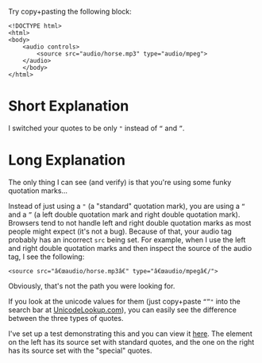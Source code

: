 Try copy+pasting the following block:

    <!DOCTYPE html>
    <html>
    <body>
        <audio controls>
            <source src="audio/horse.mp3" type="audio/mpeg">
        </audio>  
        </body>
    </html>

# Short Explanation

I switched your quotes to be only `"` instead of `“` and `”`.

# Long Explanation

The only thing I can see (and verify) is that you're using some funky quotation marks...

Instead of just using a `"` (a "standard" quotation mark), you are using a `“` and a `”` (a left double quotation mark and right double quotation mark). Browsers tend to not handle left and right double quotation marks as most people might expect (it's not a bug). Because of that, your audio tag probably has an incorrect `src` being set. For example, when I use the left and right double quotation marks and then inspect the source of the audio tag, I see the following:

    <source src="â€œaudio/horse.mp3â€" type="â€œaudio/mpegâ€/">

Obviously, that's not the path you were looking for.

If you look at the unicode values for them (just copy+paste `“”"` into the search bar at [UnicodeLookup.com][lookup]), you can easily see the difference between the three types of quotes.

I've set up a test demonstrating this and you can view it [here][example]. The element on the left has its source set with standard quotes, and the one on the right has its source set with the "special" quotes.

 [lookup]: https://unicodelookup.com
 [example]: https://rawgit.com/TheFlyingCaveman/StackOverflowAnswers/master/audioTagProblem/horseAudioTest.html
